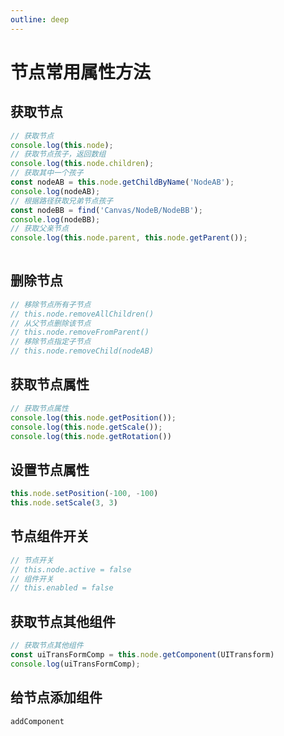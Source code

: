 ```yaml
---
outline: deep
---
```


# 节点常用属性方法

## 获取节点

```ts
// 获取节点
console.log(this.node);
// 获取节点孩子，返回数组
console.log(this.node.children);
// 获取其中一个孩子
const nodeAB = this.node.getChildByName('NodeAB');
console.log(nodeAB);
// 根据路径获取兄弟节点孩子
const nodeBB = find('Canvas/NodeB/NodeBB');
console.log(nodeBB);
// 获取父亲节点
console.log(this.node.parent, this.node.getParent());
        
```

## 删除节点

```ts
// 移除节点所有子节点
// this.node.removeAllChildren()
// 从父节点删除该节点
// this.node.removeFromParent()
// 移除节点指定子节点
// this.node.removeChild(nodeAB)
```

## 获取节点属性

```ts
// 获取节点属性
console.log(this.node.getPosition());
console.log(this.node.getScale());
console.log(this.node.getRotation())
```

## 设置节点属性

```ts
this.node.setPosition(-100, -100)
this.node.setScale(3, 3)
```

## 节点组件开关

```ts
// 节点开关
// this.node.active = false
// 组件开关
// this.enabled = false
```

## 获取节点其他组件

```ts
// 获取节点其他组件
const uiTransFormComp = this.node.getComponent(UITransform)
console.log(uiTransFormComp);
```


## 给节点添加组件

`addComponent`
